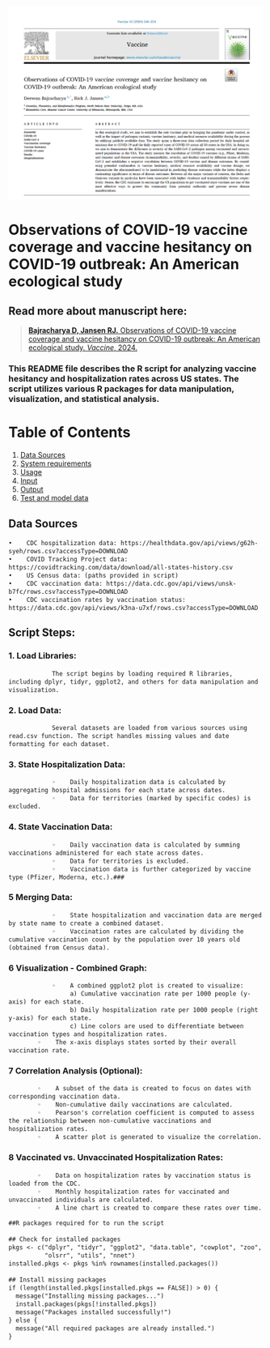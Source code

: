 ![picture](vaccine.png)

# Observations of COVID-19 vaccine coverage and vaccine hesitancy on COVID-19 outbreak: An American ecological study 

## Read more about manuscript here:
> [__Bajracharya D, Jansen RJ.__ Observations of COVID-19 vaccine coverage and vaccine hesitancy on COVID-19 outbreak: An American ecological study. *Vaccine*, 2024.](https://pubmed.ncbi.nlm.nih.gov/38103963/)

### This README file describes the R script for analyzing vaccine hesitancy and hospitalization rates across US states. The script utilizes various R packages for data manipulation, visualization, and statistical analysis.

# Table of Contents

1. [Data Sources](#Data-Sources)
1. [System requirements](#System-requirements)
1. [Usage](#Usage)
1. [Input](#Input)
1. [Output](#Output)
1. [Test and model data](#Test-and-model-data)


## Data Sources

    •    CDC hospitalization data: https://healthdata.gov/api/views/g62h-syeh/rows.csv?accessType=DOWNLOAD
    •    COVID Tracking Project data: https://covidtracking.com/data/download/all-states-history.csv
    •    US Census data: (paths provided in script)
    •    CDC vaccination data: https://data.cdc.gov/api/views/unsk-b7fc/rows.csv?accessType=DOWNLOAD
    •    CDC vaccination rates by vaccination status: https://data.cdc.gov/api/views/k3na-u7xf/rows.csv?accessType=DOWNLOAD


## Script Steps:
###    1.    Load Libraries: 
                The script begins by loading required R libraries, including dplyr, tidyr, ggplot2, and others for data manipulation and visualization.
###    2.    Load Data: 
                Several datasets are loaded from various sources using read.csv function. The script handles missing values and date formatting for each dataset.
###    3.    State Hospitalization Data:
                ◦    Daily hospitalization data is calculated by aggregating hospital admissions for each state across dates.
                ◦    Data for territories (marked by specific codes) is excluded.
###    4.    State Vaccination Data:
                ◦    Daily vaccination data is calculated by summing vaccinations administered for each state across dates.
                ◦    Data for territories is excluded.
                ◦    Vaccination data is further categorized by vaccine type (Pfizer, Moderna, etc.).###
###    5    Merging Data:
                ◦    State hospitalization and vaccination data are merged by state name to create a combined dataset.
                ◦    Vaccination rates are calculated by dividing the cumulative vaccination count by the population over 10 years old (obtained from Census data).
###    6    Visualization - Combined Graph:
                ◦    A combined ggplot2 plot is created to visualize:
                     a) Cumulative vaccination rate per 1000 people (y-axis) for each state.
                     b) Daily hospitalization rate per 1000 people (right y-axis) for each state.
                     c) Line colors are used to differentiate between vaccination types and hospitalization rates.
            ◦    The x-axis displays states sorted by their overall vaccination rate.
###    7    Correlation Analysis (Optional):
            ◦    A subset of the data is created to focus on dates with corresponding vaccination data.
            ◦    Non-cumulative daily vaccinations are calculated.
            ◦    Pearson's correlation coefficient is computed to assess the relationship between non-cumulative vaccinations and hospitalization rates.
            ◦    A scatter plot is generated to visualize the correlation.
###    8    Vaccinated vs. Unvaccinated Hospitalization Rates:
            ◦    Data on hospitalization rates by vaccination status is loaded from the CDC.
            ◦    Monthly hospitalization rates for vaccinated and unvaccinated individuals are calculated.
            ◦    A line chart is created to compare these rates over time.


```
##R packages required for to run the script

## Check for installed packages
pkgs <- c("dplyr", "tidyr", "ggplot2", "data.table", "cowplot", "zoo", 
          "olsrr", "utils", "nnet")
installed.pkgs <- pkgs %in% rownames(installed.packages())

## Install missing packages
if (length(installed.pkgs[installed.pkgs == FALSE]) > 0) {
  message("Installing missing packages...")
  install.packages(pkgs[!installed.pkgs])
  message("Packages installed successfully!")
} else {
  message("All required packages are already installed.")
}

```
